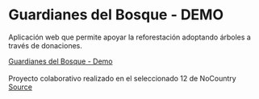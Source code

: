 # Guardianes del Bosque - DEMO

Aplicación web que permite apoyar la reforestación adoptando árboles a través de donaciones.

[Guardianes del Bosque - Demo](https://favianl.github.io/guardianes-demo/#/adoption)
\
\
Proyecto colaborativo realizado en el seleccionado 12 de NoCountry
\
[Source](https://github.com/Favianl/s12-20-m-python)
